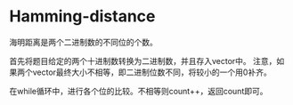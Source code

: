 # Hamming-distance

海明距离是两个二进制数的不同位的个数。

首先将题目给定的两个十进制数转换为二进制数，并且存入vector中。
注意，如果两个vector最终大小不相等，即二进制位数不同，将较小的一个用0补齐。

在while循环中，进行各个位的比较。不相等则count++，返回count即可。
